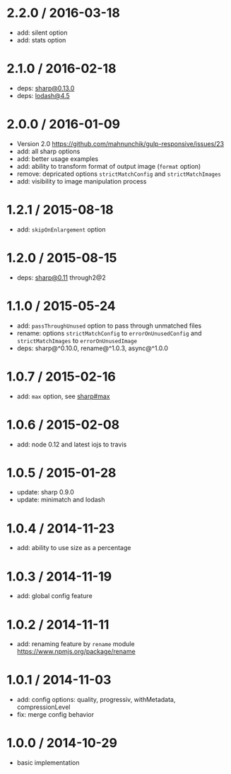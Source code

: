 2.2.0 / 2016-03-18
==================
* add: silent option
* add: stats option

2.1.0 / 2016-02-18
==================
* deps: sharp@0.13.0
* deps: lodash@4.5

2.0.0 / 2016-01-09
==================
* Version 2.0 https://github.com/mahnunchik/gulp-responsive/issues/23
* add: all sharp options 
* add: better usage examples
* add: ability to transform format of output image (`format` option)
* remove: depricated options `strictMatchConfig` and `strictMatchImages`
* add: visibility to image manipulation process

1.2.1 / 2015-08-18
==================

* add: `skipOnEnlargement` option

1.2.0 / 2015-08-15
==================

* deps: sharp@0.11 through2@2

1.1.0 / 2015-05-24
==================

* add: `passThroughUnused` option to pass through unmatched files
* rename: options `strictMatchConfig` to `errorOnUnusedConfig` and `strictMatchImages` to `errorOnUnusedImage`
* deps: sharp@^0.10.0, rename@^1.0.3, async@^1.0.0

1.0.7 / 2015-02-16
==================

* add: `max` option, see [sharp#max](https://github.com/lovell/sharp#max)

1.0.6 / 2015-02-08
==================

* add: node 0.12 and latest iojs to travis

1.0.5 / 2015-01-28
==================

* update: sharp 0.9.0
* update: minimatch and lodash

1.0.4 / 2014-11-23
==================

* add: ability to use size as a percentage

1.0.3 / 2014-11-19
==================

* add: global config feature

1.0.2 / 2014-11-11
==================

 * add: renaming feature by `rename` module https://www.npmjs.org/package/rename

1.0.1 / 2014-11-03
==================

 * add: config options: quality, progressiv, withMetadata, compressionLevel
 * fix: merge config behavior

1.0.0 / 2014-10-29
==================

 * basic implementation
